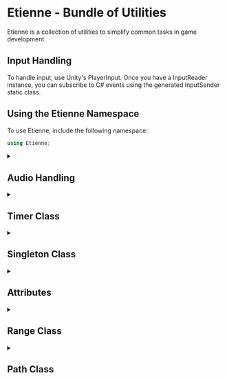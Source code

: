 
# Etienne - Bundle of Utilities

Etienne is a collection of utilities to simplify common tasks in game development.

## Input Handling

To handle input, use Unity's PlayerInput. Once you have a InputReader instance, you can subscribe to C# events using the generated InputSender static class.

## Using the Etienne Namespace

To use Etienne, include the following namespace:

```cs 
using Etienne;
```

<details><summary><h2>Audio Handling</h2></summary><ul>
  
Etienne provides the following audio utilities:

<details><summary><h2>Sound Class</h2></summary><ul>
  
The **Sound** class is a C# struct that represents a sound effect in Unity. It contains an **AudioClip** and a **SoundParameters** object that define the properties of the sound, such as volume, pitch, and spatialization.
    
<details><summary><h3>Properties</h3></summary><ul>
  
```cs
Clip
```
- An **AudioClip** object that contains the audio data for the sound effect.
```cs
Parameters
```
- A **SoundParameters** object that contains the properties of the sound effect. This can be set using either a **SoundParametersScriptableObject** or a **SoundParameters** object.
</ul></details>
  
<details><summary><h3>Constructors</h3></summary><ul>
  
```cs
new Sound(AudioClip clip = null)
```
- Constructs a Sound object with the given AudioClip and default parameters.
```cs
new Sound(AudioClip clip, SoundParametersScriptableObject parameters)
```
- Constructs a Sound object with the given AudioClip and SoundParametersScriptableObject.
```cs
new Sound(AudioClip clip, SoundParameters parameters)
```
- Constructs a Sound object with the given AudioClip and SoundParameters.
</ul></details>

<details><summary><h3>Methods</h3></summary><ul>

```cs
Play(Transform transform = null)
```
- Plays the sound effect using a pooled **AudioSource** component. If transform is provided, the audio will be spatialized at the given position and be attached to the **Transform**. Returns the **AudioSource** component that was used to play the sound.
```cs
Play(Vector3 position)
```
- Plays the sound effect at the given position using a pooled **AudioSource** component. Returns the **AudioSource** component that was used to play the sound.
```cs
PlayLooped(Transform transform = null)
```
- Plays the sound effect on loop using a pooled **AudioSource** component. If transform is provided, the audio will be spatialized at the given position and be attached to the **Transform**. Returns the **AudioSource** component that was used to play the sound.
```cs
PlayLooped(Vector3 position)
```
- Plays the sound effect on loop at the given position using a pooled **AudioSource** component. Returns the **AudioSource** component that was used to play the sound.
</ul>
</details>
    
<details open><summary><h3>Usage</h3></summary><ul>

To use the Sound class in your Unity project, you can create **Sound** field. You can then call one of the Play or PlayLooped methods to play the sound effect.
```cs
using UnityEngine;
using Etienne;

public class Example : MonoBehaviour
{
  public Sound soundEffect;

  void Start()
  {
    soundEffect.Play(transform)
  }
}

```
In the above example, the audioclip from `soundEffect` is played and attached to `transform`. The volume and pitch properties are set in the inspector.
</ul>
</details>
  
</ul></details>
- Audio Cue (random sound from a list of clips)
- Audio Pool

</ul></details>

<details>
	<summary><h2>Timer Class</h2></summary>
	<ul>
The Timer class provides a simple way to create a timer in Unity. It allows you to specify a duration and listen for updates and completion events. The Timer class uses a TimerManager to manage all active timers in the scene.

<details>
	<summary><h3>Constructors</h3></summary>
  
```cs
private Timer()
```
The constructor for the Timer class. It is private to ensure that only the TimerManager can create timers.
</br></br>
  
</details>
<details>
	<summary><h3>Fields</h3></summary>
  
```cs   
public bool IsPlaying
```  
A read-only boolean that indicates whether the timer is currently playing.
</br></br>
```cs   
public float Duration
```  
A read-only float that indicates the duration of the timer.
</br></br>
```cs   
public float Time
```  
A read-only float that indicates the current time of the timer.
</br></br>
</details>
<details>
	<summary><h3>Methods</h3></summary>
  
```cs   
public Timer OnUpdate(Action<float> onUpdate)
```  
Adds a listener for the update event of the timer. The listener is called with the current time of the timer as a float parameter.
</br></br>

```cs   
public void Restart()
```   
Restarts the timer from the beginning.
</br></br>

```cs   
public void Pause()
```   
Pauses the timer.
</br></br>

```cs   
public void Play()
```   
Resumes the timer if it was paused.
</br></br>

```cs   
public void SetDuration(float duration)
```   
Sets the duration of the timer.
</br></br>

```cs   
public Timer OnComplete(Action onComplete)
```   
Adds a listener for the completion event of the timer. The listener is called when the timer reaches its duration.
</br></br>

```cs   
public void Complete()
```   
Completes the timer and invokes the completion event.
</br></br>

```cs   
public void Kill()
```   
Stops the timer and removes it from the TimerManager. If the timer was set to enqueue when completed, it is added to the timer queue.
</br></br>

```cs   
public static Timer Create(float duration, bool enQueueWhenCompleted = true)
```   
Creates a new timer and sets its duration. If enQueueWhenCompleted is true, the timer is added to the timer queue when completed.
</br></br>

```cs   
public static Timer Start(float duration, bool enQueueWhenCompleted = true)
```   
Creates a new timer and starts it. If enQueueWhenCompleted is true, the timer is added to the timer queue when completed.
</br></br>

</details>
<details open>
	<summary><h3>Usage</h3></summary>
To create a new Timer object, use the Create or Start methods:

```cs
// create a timer and set its duration to 5 seconds
Timer myTimer = Timer.Create(5f);

// start a timer and set its duration to 3 seconds
Timer.Start(3f);
```
You can add listeners to the update and completion events:

```cs
myTimer.OnUpdate((time) => {
    // do something with the current time of the timer
});

myTimer.OnComplete(() => {
    // do something when the timer completes
});
```
You can control the timer with the Pause, Play, Restart, and Kill methods:

```cs
myTimer.Pause();
myTimer.Play();
myTimer.Restart();
myTimer.Kill();
```
You can also get information about the timer using the IsPlaying, Duration, and Time properties:

```cs
bool isPlaying = myTimer.IsPlaying;
float duration = myTimer.Duration;
float time = myTimer.Time;
```
</details>
</ul>
</details>
 
 
 
 
<details>
	<summary><h2>Singleton Class</h2></summary>
	<ul>
	
The Singleton class is an abstract class that provides a base implementation for creating singleton objects in Unity. A singleton is a design pattern that ensures that only one instance of a class can be created and accessed from anywhere in the code.

<details>
	<summary><h3>Constructors</h3></summary>

- **protected Singleton()** - The constructor for the Singleton class. It is protected to ensure that only derived classes can be instantiated.

</details>
	
<details>
	<summary><h3>Fields</h3></summary>

- **public static T Instance** - The public getter for the singleton instance. It returns the instance of the derived class that is created.
- **protected bool isPersistant = false;** - A serialized bool that determines whether the singleton object should persist between scene loads.

</details>
	
<details>
	<summary><h3>Methods</h3></summary>

- **protected virtual void Awake()** - A virtual method that is called when the singleton object is initialized. It sets the singleton instance variable to the current object and destroys any other instances that exist. If the isPersistant flag is set to true, the object is marked as DontDestroyOnLoad.
protected virtual void OnDestroy() - A virtual method that is called when the singleton object is destroyed. If the isPersistant flag is not set to true, the singleton instance variable is set to null.
- **public static void ResetInstance()** - A public method that sets the singleton instance variable to null.
- **public void DestroyInstance()** - A public method that destroys the singleton object and sets the singleton instance variable to null.

</details>
	
<details open>
	<summary><h3>Usage</h3></summary>
 
To create a singleton object, derive a class from the Singleton class and provide the derived class as the generic type parameter, like this:
```cs
public class MySingletonClass : Singleton<MySingletonClass> {
    // ...
}
```
Access the singleton instance from anywhere in the code using the Instance property, like this:
`MySingletonClass.Instance.DoSomething();`
To make the singleton object persist between scene loads, set the isPersistant flag to true in the inspector or in code.
	
</details>
</ul></details>






<details>
	<summary><h2>Attributes</h2></summary>
	<ul>
 
### Requirement
Use the **[Requirement(typeof(Type))]** attribute to enforce a requirement for a specific **Component**. This attribute can be used on classes that inherit from MonoBehaviourWithRequirement.
If the requirement is not met, a warning message will be displayed in the inspector.
### CurveCursor
Use the **[CurveCursor(nameof(property))]** attribute to display a red cursor for an **AnimationCurve** property, the parameter property is the float controlling the cursor.
### EnumToggleButtons
Use the **[EnumToggleButtons]** attribute to display an enum as a set of toggle buttons. By default, this attribute will show the label, use **[EnumToggleButtons(true)]** to hide it.
### HideIf
Use the **[HideIf(nameof(property), value)]** attribute to hide a field if the specified property equals the specified value. This attribute can be used with enum and bool properties.
### ShowIf
Use the **[ShowIf(nameof(property), value)]** attribute to show a field if the specified property equals the specified value. This attribute can be used with enum and bool properties.
### PreviewSprite
Use the **[PreviewSprite]** attribute to display a sprite preview for a Sprite property.
### MinMaxRange
Use the **[MinMaxRange(min, max)]** attribute to limit a Range property to a specified minimum and maximum value.
### RangeLabelled
Use the **[RangeLabelled(min, max, labelMin, labelMax)]** attribute to display a labelled range slider for a float property.
### ReadOnly
Use the **[ReadOnly]** attribute to make a property read-only in the inspector.
	</ul>
</details>
  
<details>
	<summary><h2>Range Class</h2></summary>
	<ul>
 
The **Range** class represents a range with a minimum and a maximum value. It is a struct, which means it is a value type and is copied when passed around rather than being referenced.

<details>
	<summary><h3>Constructors</h3></summary>
  
- **Range(Range range)** - Creates a new **Range** object with the same minimum and maximum values as the provided Range.
- **Range(float max)** - Creates a new **Range** object with a minimum value of 0 and the provided maximum value.
- **Range(float min, float max)** - Creates a new **Range** object with the provided minimum and maximum values.
  
</details>

<details>
	<summary><h3>Fields</h3></summary>
   
- **public float Min** - The minimum value of the range.
- **public float Max** - The maximum value of the range.
</details>

<details>
	<summary><h3>Properties</h3></summary>
    
- **public static Range One** - A shorthand property for creating a **Range** object with minimum 0 and maximum 1.
- **public static Range Hundred** - A shorthand property for creating a **Range** object with minimum 0 and maximum 100.
</details>

<details>
	<summary><h3>Methods</h3></summary>
     
- **public bool Contains(float value)** - Returns true if the provided value is contained within the range.
- **public float Lerp(float value)** - Linearly interpolates between the minimum and maximum values of the range by the provided interpolation value.
- **public float Normalize(float value)** - Normalizes the provided value using the ratio between the minimum and maximum values of the range, resulting in a float between 0 and 1.
- **public float Clamp(float value)** - Clamps the provided value between the minimum and maximum values of the range. If the value is within the range, it is returned as is. Otherwise, if it is below the range, the minimum value is returned. If it is above the range, the maximum value is returned. If the provided value is not within the range, an exception is thrown.
- **public override string ToString()** - Returns a string representation of the range, with the minimum and maximum values formatted to two decimal places.
- **public string ToString(string format, IFormatProvider formatProvider = null)** - Returns a string representation of the range, with the minimum and maximum values formatted using the provided format and format provider.
</details>

<details>
	<summary><h3>IFormattable Implementation</h3></summary>
      
- **public string ToString(string format, IFormatProvider formatProvider = null)** - Returns a string representation of the range, with the minimum and maximum values formatted using the provided format and format provider.
</details>
 
<details>
	<summary><h2>MinMaxRangeAttribute Class</h2></summary><ul>
 
The **MinMaxRangeAttribute** class is an attribute that can be applied to fields in Unity scripts to indicate that they should be displayed as a range slider in the inspector. The range slider will have a minimum and maximum value based on the values provided to the attribute.

<details>
	<summary><h3>Constructors</h3></summary>
 
- **MinMaxRangeAttribute(float min, float max)** - Creates a new **MinMaxRangeAttribute** object with the provided minimum and maximum values.
</details>

<details>
	<summary><h3>Fields</h3></summary>
 
- **public readonly Range Range** - The range object that represents the minimum and maximum values of the range slider. This is initialized with the values provided to the constructor.
</details>

</ul></details>

<details open>
	<summary><h3>Usage</h3></summary>
 
- To use the **MinMaxRangeAttribute**, apply it to a field in a Unity script with two float values, such as:
 
```cs
public class ExampleScript : MonoBehaviour {
	[MinMaxRange(0f, 10f)] public Vector2 speedRange;
}
```
 
This will display the **speedRange** field in the inspector as a range slider with a minimum value of 0 and a maximum value of 10.
</details>
</details>
  
<details>
	<summary><h2>Path Class</h2></summary>
	<ul>
	
This is a C# Unity class named Path that provides functionality for generating a Catmull-Rom interpolated path from a set of control points. The path can be accessed in both local and world space.

<details>
	<summary><h2>Public Properties</h2></summary>
	<ul>
		
- **WaypointCount** : **int** - returns the number of waypoints in the path.
- **CatmullWaypoints** : **Vector3[]** - returns an array of Vector3 points that represent the Catmull-Rom interpolated path.
- **WorldWaypoints** : **Vector3[]** - returns an array of Vector3 points that represent the waypoints in world space.
- **LocalWaypoints** : **Vector3[]** - returns an array of Vector3 points that represent the waypoints in local space.
	</ul>	
</details>

<details>
	<summary><h2>Public Methods</h2></summary>
	<ul>
		
- **GenerateCatmullRom(Vector3[] controlPoints, int resolution)** : **int** - A static method that generates a Catmull-Rom interpolated Vector3 array based on the control points and resolution.
	</ul>	
</details>

<details>
	<summary><h2>Serialized Fields</h2></summary>
	<ul>
		
- **resolution** : **int** - the number of points to interpolate between each pair of control points.
- **waypoints** : **Vector3[]** - an array of Vector3 points that represent the control points for the path.
	</ul>	
</details>

<details>
	<summary><h2>Private Methods</h2></summary>
	<ul>
		
- **CatmullRom(Vector3 p0, Vector3 p1, Vector3 p2, Vector3 p3, float t)** : **Vector3** - A static method that calculates the Catmull-Rom interpolation for a given set of control points and t value.
	</ul>	
</details>

</details>
</ul>
</details>
